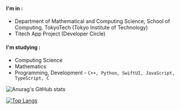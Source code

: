 #### I'm in : 

+ Department of Mathematical and Computing Science, School of Computing, TokyoTech (Tokyo Institute of Technology)
+ Titech App Project (Developer Circle)

#### I'm studying : 

+ Computing Science
+ Mathematics
+ Programming, Development - `C++, Python, SwiftUI, JavaScript, TypeScript, C`

![Anurag's GitHub stats](https://github-readme-stats.vercel.app/api?username=Lei-01&show_icons=true&theme=dark)

[![Top Langs](https://github-readme-stats.vercel.app/api/top-langs/?username=Lei-01&layout=compact)](https://github.com/anuraghazra/github-readme-stats)

